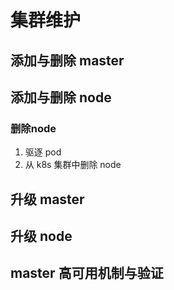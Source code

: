 # 集群维护

## 添加与删除 master

## 添加与删除 node

### 删除node

1. 驱逐 pod
2. 从 k8s 集群中删除 node

## 升级 master

## 升级 node

## master 高可用机制与验证
